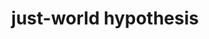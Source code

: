 ---
layout: tag
title: just-world hypothesis
pagetag: just-world-hypothesis
url: /tag/just-world-hypothesis/
---